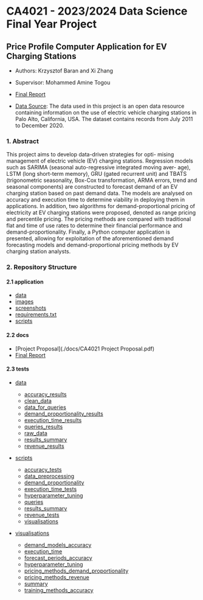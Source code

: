 # CA4021 - 2023/2024 Data Science Final Year Project

## Price Profile Computer Application for EV Charging Stations 

- Authors: Krzysztof Baran and Xi Zhang

- Supervisor: Mohammed Amine Togou

- [Final Report](./docs/Price_Profile_Computer_Application_for_EV_Charging_Stations.pdf)

- [Data Source](https://data.cityofpaloalto.org/dataviews/257812/electric-vehicle-charging-station-usage-july-2011-dec-2020/): The data used in this project is an open data resource containing information on the use of electric vehicle charging stations in Palo Alto, California, USA. The dataset contains records from July 2011 to December 2020.

### 1. Abstract
This project aims to develop data-driven strategies for opti- mising management of electric vehicle (EV) charging stations. Regression models such as SARIMA (seasonal auto-regressive integrated moving aver- age), LSTM (long short-term memory), GRU (gated recurrent unit) and TBATS (trigonometric seasonality, Box-Cox transformation, ARMA errors, trend and seasonal components) are constructed to forecast demand of an EV charging station based on past demand data. The models are analysed on accuracy and execution time to determine viability in deploying them in applications. In addition, two algorithms for demand-proportional pricing of electricity at EV charging stations were proposed, denoted as range pricing and percentile pricing. The pricing methods are compared with traditional flat and time of use rates to determine their financial performance and demand-proportionality. Finally, a Python computer application is presented, allowing for exploitation of the aforementioned demand forecasting models and demand-proportional pricing methods by EV charging station analysts. 

### 2. Repository Structure

#### 2.1 application

- [data](./application/data)
- [images](./application/images)
- [screenshots](./application/screenshots)
- [requirements.txt](./application/requirements.txt)
- [scripts](./application/scripts)

#### 2.2 docs

- [Project Proposal](./docs/CA4021 Project Proposal.pdf)
- [Final Report](./docs/Price_Profile_Computer_Application_for_EV_Charging_Stations.pdf) 

#### 2.3 tests
- [data](./tests/data)
    - [accuracy_results](./tests/data/accuracy_results)
    - [clean_data](./tests/data/clean_data)
    - [data_for_queries](./tests/data/data_for_queries)
    - [demand_proportionality_results](./tests/data/demand_proportionality_results)
    - [execution_time_results](./tests/data/execution_time_results)
    - [queries_results](./tests/data/queries_results)
    - [raw_data](./tests/data/raw_data)
    - [results_summary](./tests/data/results_summary)
    - [revenue_results](./tests/data/revenue_results)

- [scripts](./tests/scripts)
    - [accuracy_tests](./tests/scripts/accuracy_tests)
    - [data_preprocessing](./tests/scripts/data_preprocessing)
    - [demand_proportionality](./tests/scripts/demand_proportionality)
    - [execution_time_tests](./tests/scripts/execution_time_tests)
    - [hyperparameter_tuning](./tests/scripts/hyperparameter_tuning)
    - [queries](./tests/scripts/queries)
    - [results_summary](./tests/scripts/results_summary)
    - [revenue_tests](./tests/scripts/revenue_tests)
    - [visualisations](./tests/scripts/visualisations)

- [visualisations](./tests/visualisations)
    - [demand_models_accuracy](./tests/visualisations/demand_models_accuracy)
    - [execution_time](./tests/visualisations/execution_time)
    - [forecast_periods_accuracy](./tests/visualisations/forecast_periods_accuracy)
    - [hyperparameter_tuning](./tests/visualisations/hyperparameter_tuning)
    - [pricing_methods_demand_proportionality](./tests/visualisations/pricing_methods_demand_proportionality)
    - [pricing_methods_revenue](./tests/visualisations/pricing_methods_revenue)
    - [summary](./tests/visualisations/summary)
    - [training_methods_accuracy](./tests/visualisations/training_methods_accuracy)




